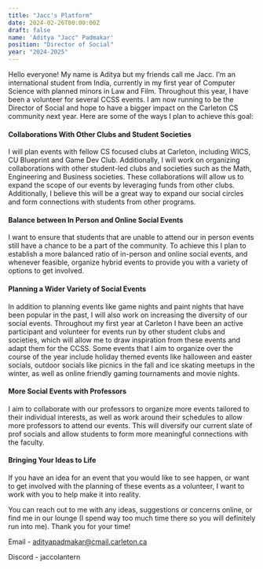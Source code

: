 ```yaml
---
title: "Jacc's Platform"
date: 2024-02-26T00:00:00Z
draft: false
name: 'Aditya "Jacc" Padmakar'
position: "Director of Social"
year: "2024-2025"
---
```


Hello everyone! My name is Aditya but my friends call me Jacc. I’m an international student from India, currently in my first year of Computer Science with planned minors in Law and Film. Throughout this year, I have been a volunteer for several CCSS events. 
I am now running to be the Director of Social and hope to have a bigger impact on the Carleton CS community next year. Here are some of the ways I plan to achieve this goal:

#### Collaborations With Other Clubs and Student Societies 

I will plan events with fellow CS focused clubs at Carleton, including WICS, CU Blueprint and Game Dev Club. Additionally, I will work on organizing collaborations with other student-led clubs and societies such as the Math, Engineering and Business societies. These collaborations will allow us to expand the scope of our events by leveraging funds from other clubs. Additionally, I believe this will be a great way to expand our social circles and form connections with students from other programs. 

#### Balance between In Person and Online Social Events

I want to ensure that students that are unable to attend our in person events still have a chance to be a part of the community. To achieve this I plan to establish a more balanced ratio of in-person and online social events, and whenever feasible, organize hybrid events to provide you with a variety of options to get involved.  

#### Planning a Wider Variety of Social Events 

In addition to planning events like game nights and paint nights that have been popular in the past, I will also work on increasing the diversity of our social events. 
Throughout my first year at Carleton I have been an active participant and volunteer for events run by other student clubs and societies, which will allow me to draw inspiration from these events and adapt them for the CCSS.
Some events that I aim to organize over the course of the year include holiday themed events like halloween and easter socials, outdoor socials like picnics in the fall and ice skating meetups in the winter, as well as online friendly gaming tournaments and movie nights. 

#### More Social Events with Professors 

I aim to collaborate with our professors to organize more events tailored to their individual interests, as well as work around their schedules to allow more professors to attend our events. This will diversify our current slate of prof socials and allow students to form more meaningful connections with the faculty. 

#### Bringing Your Ideas to Life

If you have an idea for an event that you would like to see happen, or want to get involved with the planning of these events as a volunteer, I want to work with you to help make it into reality.


You can reach out to me with any ideas, suggestions or concerns online, or find me in our lounge (I spend way too much time there so you will definitely run into me).
Thank you for your time!

Email - adityapadmakar@cmail.carleton.ca

Discord - jaccolantern 
